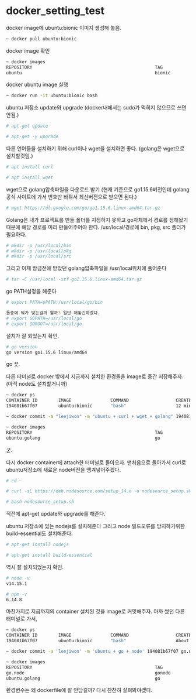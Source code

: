 # docker_setting_test


docker image에 ubuntu:bionic 이미지 생성해 놓음.
```bash
~ docker pull ubuntu:bionic
```


docker image 확인
```bash
~ docker images
REPOSITORY                                               TAG                 IMAGE ID            CREATED             SIZE
ubuntu                                                   bionic              2c047404e52d        13 days ago         63.3MB
```

docker ubuntu image 실행
```bash
~ docker run -it ubuntu:bionic bash
```


ubuntu 저장소 update와 upgrade (docker내에서는 sudo가 먹히지 않으므로 쓰면 안됨.)
```bash
# apt-get update

# apt-get -y upgrade
```


다른 언어들을 설치하기 위해 curl이나 wget을 설치하면 좋다. (golang은 wget으로 설치할것임.)
```bash
# apt install curl

# apt install wget
```


wget으로 golang압축파일을 다운로드 받기
(현재 기준으로 go1.15.6버전인데 golang 공식 사이트에 가서 번호만 바꿔서 최신버전으로 받으면 된다.)
```bash
# wget https://dl.google.com/go/go1.15.6.linux-amd64.tar.gz
```


Golang은 내가 프로젝트를 만들 폴더를 지정하지 못하고 go자체에서 경로를 정해놨기때문에 해당 경로를 미리 만들어주어야 한다.
/usr/local/경로에 bin, pkg, src 폴더가 필요하다.
```bash
# mkdir -p /usr/local/bin
# mkdir -p /usr/local/pkg
# mkdir -p /usr/local/src
```


그리고 이제 방금전에 받았던 golang압축파일을 /usr/local위치에 풀어준다
```bash
# tar -C /usr/local -xzf go1.15.6.linux-amd64.tar.gz
```


go PATH설정을 해준다
```bash
# export PATH=$PATH:/usr/local/go/bin

둘중에 뭐가 맞는걸까 뭘까? 일단 해놓긴하겠다.
# export GOPATH=/usr/local/go
# export GOROOT=/usr/local/go
```


설치가 잘 되었는지 확인.
```bash
# go version
go version go1.15.6 linux/amd64
```


go 끗.



다른 터미널로 docker 밖에서 지금까지 설치한 환경들을 image로 중간 저장해주자. (아직 node도 설치할거니까)
```bash
~ docker ps
CONTAINER ID        IMAGE               COMMAND                  CREATED             STATUS              PORTS                                                      NAMES
194081b67f07        ubuntu:bionic       "bash"                   12 minutes ago      Up 12 minutes                                                                  festive_bohr

~ docker commit -a "leejiwon" -m "ubuntu + curl + wget + golang" 194081b67f07 ubuntu.golang:go

~ docker images
REPOSITORY                                               TAG                 IMAGE ID            CREATED              SIZE
ubuntu.golang                                            go                  f0b3e278932c        13 seconds ago       597MB
```


굳.


다시 docker container에 attach한 터미널로 돌아오자.
맨처음으로 돌아가서 curl로 ubuntu저장소에 새로운 node버전을 땡겨넣어주겠다.
```bash
# cd ~

# curl -sL https://deb.nodesource.com/setup_14.x -o nodesource_setup.sh

# bash nodesource_setup.sh
```

직전에 apt-get update와 upgrade를 해준다.


ubuntu 저장소에 있는 nodejs를 설치해준다
그리고 node 빌드오류를 방지하기위한 build-essential도 설치해준다.
```bash
# apt-get install nodejs

# apt-get install build-essential
```


역시 잘 설치되었는지 확인.
```bash
# node -v
v14.15.1

# npm -v
6.14.8
```



마찬가지로 지금까지의 container 설치된 것을 image로 커밋해주자.
아까 썼던 다른 터미널로 가서,
```bash
~ docker ps
CONTAINER ID        IMAGE               COMMAND                  CREATED             STATUS              PORTS                                                      NAMES
194081b67f07        ubuntu:bionic       "bash"                   About an hour ago   Up About an hour                                                               festive_bohr

~ docker commit -a 'leejiwon' -m 'ubuntu + go + node' 194081b67f07 go.node:gonode

~ docker images
REPOSITORY                                               TAG                 IMAGE ID            CREATED              SIZE
go.node                                                  gonode              ceeba4e55dc5        About a minute ago   981MB
ubuntu.golang                                            go                  f0b3e278932c        About an hour ago    597MB
```

환경변수는 왜 dockerfile에 잘 안담길까? 다시 찬찬히 살펴봐야겠다.

